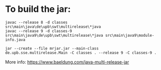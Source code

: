 # To build the jar:

`javac --release 8 -d classes src\main\java\de\upb\swt\multirelease\*java`  
`javac --release 9 -d classes-9 src\main\java9\de\upb\swt\multirelease\*java src\main\java9\module-info.java`

`jar --create --file mrjar.jar --main-class de.upb.sse.multirelease.Main -C classes . --release 9 -C classes-9 .`


More info:
https://www.baeldung.com/java-multi-release-jar